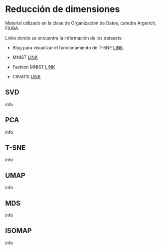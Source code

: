 # Reducción de dimensiones

Material utilizado en la clase de Organización de Datos, catedra Argerich, FIUBA.

Links donde se encuentra la información de los datasets:

- Blog para visualizar el funcionamiento de T-SNE [LINK](https://colah.github.io/posts/2014-10-Visualizing-MNIST/)

- MNIST [LINK](https://en.wikipedia.org/wiki/MNIST_database#/media/File:MnistExamples.png)

- Fashion MNIST [LINK](https://www.researchgate.net/figure/Sample-images-from-Fashion-MNIST-dataset_fig2_342801790)

- CIFAR10 [LINK](https://paperswithcode.com/dataset/cifar-10)

## SVD
info
## PCA
info
## T-SNE
info
## UMAP
info
## MDS
info
## ISOMAP
info
